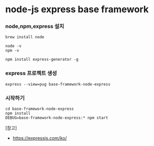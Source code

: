# node-js express base framework

### node,npm,express 설치
```
brew install node

node -v
npm -v

npm install express-generator -g
```

### express 프로젝트 생성
```
express --view=pug base-framework-node-express
```

### 시작하기
```
cd base-framework-node-express
npm install
DEBUG=base-framework-node-express:* npm start
```

[참고]
- https://expressjs.com/ko/